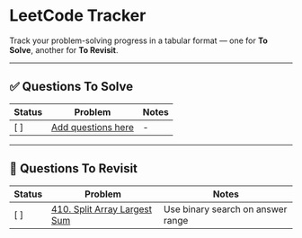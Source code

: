 # LeetCode Tracker

Track your problem-solving progress in a tabular format — one for **To Solve**, another for **To Revisit**.

---

## ✅ Questions To Solve

| Status | Problem | Notes |
|--------|---------|-------|
| [ ]    | [Add questions here](#) | - |

---

## 🔁 Questions To Revisit

| Status | Problem | Notes |
|--------|---------|-------|
| [ ]    | [410. Split Array Largest Sum](https://leetcode.com/problems/split-array-largest-sum/) | Use binary search on answer range |
